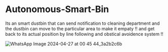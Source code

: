 # Autonomous-Smart-Bin
Its an smart dustbin that can send notification to cleaning department and the dustbin can move to the particular area to make it empaty !! and get back to its actual position by line following and obstical avoidence system !!


![WhatsApp Image 2024-04-27 at 00 45 44_3a2b2c6b](https://github.com/amanj-123/Autonomous-Smart-Bin/assets/160044063/122190f9-a0b0-450b-98a0-898a5ec402f8)
